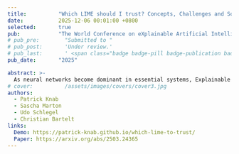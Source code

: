 ```yaml
---
title:          "Which LIME should I trust? Concepts, Challenges and Solutions"
date:           2025-12-06 00:01:00 +0800
selected:       true
pub:            "The World Conference on eXplainable Artificial Intelligence (XAI)"
# pub_pre:        "Submitted to "
# pub_post:       'Under review.'
# pub_last:       ' <span class="badge badge-pill badge-publication badge-success">Spotlight</span>'
pub_date:       "2025"

abstract: >-
  As neural networks become dominant in essential systems, Explainable Artificial Intelligence (XAI) plays a crucial role in fostering trust and detecting potential misbehavior of opaque models. LIME (Local Interpretable Model-agnostic Explanations) is among the most prominent model-agnostic approaches, generating explanations by approximating the behavior of black-box models around specific instances. Despite its popularity, LIME faces challenges related to fidelity, stability, and applicability to domain-specific problems. Numerous adaptations and enhancements have been proposed to address these issues, but the growing number of developments can be overwhelming, complicating efforts to navigate LIME-related research. To the best of our knowledge, this is the first survey to comprehensively explore and collect LIME's foundational concepts and known limitations. We categorize and compare its various enhancements, offering a structured taxonomy based on intermediate steps and key issues. Our analysis provides a holistic overview of advancements in LIME, guiding future research and helping practitioners identify suitable approaches. Additionally, we provide a continuously updated interactive website (https://patrick-knab.github.io/which-lime-to-trust/), offering a concise and accessible overview of the survey.
# cover:          /assets/images/covers/cover3.jpg
authors:
  - Patrick Knab
  - Sascha Marton
  - Udo Schlegel
  - Christian Bartelt
links:
  Demo: https://patrick-knab.github.io/which-lime-to-trust/
  Paper: https://arxiv.org/abs/2503.24365
---
```

